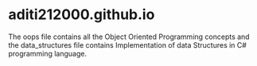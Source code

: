 # aditi212000.github.io
The oops file contains all the Object Oriented Programming concepts and the data_structures file contains Implementation of data Structures in C# programming language.
